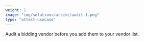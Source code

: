 ```yaml
---
weight: 1
image: "img/solutions/attest/audit-1.png"
type: "attest-usecase"
---
```

Audit a bidding vendor before you add them to your vendor list.
